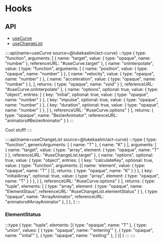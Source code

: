 # Hooks

## API
- [useCurve](#useCurve)
- [useChangeList](#useChangeList)

::::api{name=useCurve source=@lukekaalim/act-curve}
:::type
{
  type: "function",
  arguments: [
    { name: "target", value: { type: "opaque", name: "number" }, referenceURL: "#useCurve.target" },
    { name: "onInterpolate", value:
      { type: "function", arguments: [
        { name: "position", value: { type: "opaque", name: "number" } },
        { name: "velocity", value: { type: "opaque", name: "number" } },
        { name: "acceleration", value: { type: "opaque", name: "number" } },
      ], returns: { type: "opaque", name: "void" } }, referenceURL: "#useCurve.onInterpolate" },
    { name: "options", optional: true, value: { type: "object", entries: [
      { key: "initial", optional: true, value: { type: "opaque", name: "number" } },
      { key: "impulse", optional: true, value: { type: "opaque", name: "number" } },
      { key: "duration", optional: true, value: { type: "opaque", name: "number" } },
    ] }, referenceURL: "#useCurve.options" }
  ],
  returns: { type: "opaque", name: "BezierAnimator", referenceURL: "animators#BezierAnimator" }
}
:::

Cool stuff!
::::

::::api{name=useChangeList source=@lukekaalim/act-curve}
:::type
{
  type: "function",
  genericArguments: [
    { name: "T" },
    { name: "K" }
  ],
  arguments: [
    { name: "target", value: { type: "array", element: { type: "opaque", name: "T" } }, referenceURL: "#useChangeList.target" },
    { name: "options", optional: true, value: { type: "object", entries: [
      { key: "calculateKey", optional: true, value:
        { type: "function", arguments: [{ name: 'element', value: { type: "opaque", name: "T" } }], returns: { type: "opaque", name: "K" } } },
      { key: "initialArray", optional: true, value: { type: "array", element: { type: "opaque", name: "T" } } },
    ] }, referenceURL: "#useCurve.options" }
  ],
  returns: { type: "tuple", elements: [
    { type: "array", element: { type: "opaque", name: "ElementStaus", referenceURL: "#useChangeList.elementStatus" }  },
    { type: "opaque", name: "ArrayAnimator", referenceURL: "animators#ArrayAnimator" },
  ] },
}
:::

### ElementStatus

:::type
{ type: "tuple", elements: [{ type: "opaque", name: "T" }, { type: "union", values: [
  { type: "opaque", name: "\'entering\'" },
  { type: "opaque", name: "\'inital\'" },
  { type: "opaque", name: "\'exiting\'" },
] }] }
:::
::::